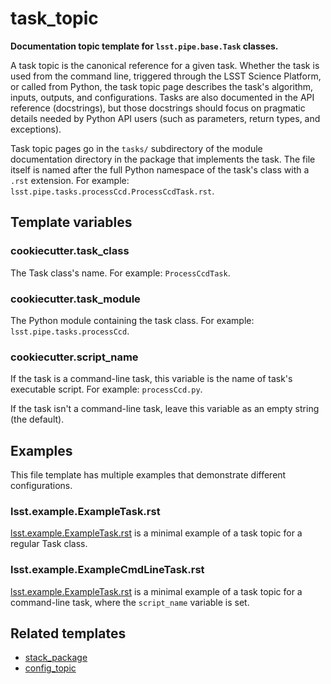 # task_topic

**Documentation topic template for `lsst.pipe.base.Task` classes.**

A task topic is the canonical reference for a given task.
Whether the task is used from the command line, triggered through the LSST Science Platform, or called from Python, the task topic page describes the task's algorithm, inputs, outputs, and configurations.
Tasks are also documented in the API reference (docstrings), but those docstrings should focus on pragmatic details needed by Python API users (such as parameters, return types, and exceptions).

Task topic pages go in the `tasks/` subdirectory of the module documentation directory in the package that implements the task.
The file itself is named after the full Python namespace of the task's class with a `.rst` extension.
For example: `lsst.pipe.tasks.processCcd.ProcessCcdTask.rst`.

## Template variables

### cookiecutter.task_class

The Task class's name.
For example: `ProcessCcdTask`.

### cookiecutter.task_module

The Python module containing the task class.
For example: `lsst.pipe.tasks.processCcd`.

### cookiecutter.script_name

If the task is a command-line task, this variable is the name of task's executable script.
For example: `processCcd.py`.

If the task isn't a command-line task, leave this variable as an empty string (the default).

## Examples

This file template has multiple examples that demonstrate different configurations.

### lsst.example.ExampleTask.rst

[lsst.example.ExampleTask.rst](lsst.example.ExampleTask.rst) is a minimal example of a task topic for a regular Task class.

### lsst.example.ExampleCmdLineTask.rst

[lsst.example.ExampleTask.rst](lsst.example.ExampleTask.rst) is a minimal example of a task topic for a command-line task, where the `script_name` variable is set.

## Related templates

- [stack_package](../../project_templates/stack_package)
- [config_topic](../config_topic)
